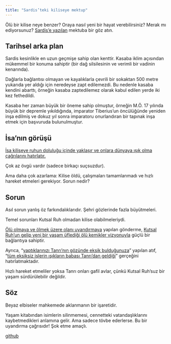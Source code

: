 ```yaml
---
title: "Sardis’teki kiliseye mektup"
---
```



Ölü bir kilise neye benzer? Oraya nasıl yeni bir hayat verebilirsiniz? Merak mı ediyorsunuz? [Sardis’e yazılan](https://www.bibleserver.com/TR/Vahiy3%3A1-6) mektuba bir göz atın.


## Tarihsel arka plan

<a name="38d4"></a>
Sardis kesinlikle en uzun geçmişe sahip olan kenttir. Kasaba iklim açısından mükemmel bir konuma sahiptir (bir dağ silsilesinin ve verimli bir vadinin kenarında).

Dağlarla bağlantısı olmayan ve kayalıklarla çevrili bir sokaktan 500 metre yukarıda yer aldığı için neredeyse zapt edilemezdi. Bu nedenle kasaba kendini abarttı, örneğin kasaba zaptedilemez olarak kabul edilen yerde iki kez fethedildi.

Kasaba her zaman büyük bir öneme sahip olmuştur, örneğin M.Ö. 17 yılında büyük bir depremle yıkıldığında, imparator Tiberius’un öncülüğünde yeniden inşa edilmiş ve dokuz yıl sonra imparatoru onurlandıran bir tapınak inşa etmek için başvuruda bulunulmuştur.


## İsa’nın görüşü

<a name="4754"></a>
[İsa kiliseye ruhun doluluğu içinde yaklaşır ve onlara dünyaya ışık olma çağrılarını hatırlatır.](https://www.bibleserver.com/TR/Vahiy3%3A1)

Çok az övgü vardır (sadece birkaçı suçsuzdur).

Ama daha çok azarlama: Kilise öldü, çalışmaları tamamlanmadı ve hızlı hareket etmeleri gerekiyor. Sorun nedir?


## Sorun

<a name="6a43"></a>
Asıl sorun yanlış öz farkındalıklarıdır. Şehri gözlerinde fazla büyütmeleri.

Temel sorunları Kutsal Ruh olmadan kilise olabilmeleriydi.

[Ölü olmaya ve ölmek üzere olanı uyandırmaya](https://www.bibleserver.com/TR/Vahiy3%3A1-2) yapılan gönderme, [Kutsal Ruh’un gelip yeni bir yaşam üflediği ölü kemikler vizyonuyla](https://www.bibleserver.com/TR/Hezekiel37) güçlü bir bağlantıya sahiptir.

Ayrıca, “[yaptıklarınızı Tanrı’nın gözünde eksik bulduğunuza](https://www.bibleserver.com/TR/Vahiy3%3A2)” yapılan atıf, “[tüm eksiksiz işlerin ışıkların babası Tanrı’dan geldiği](https://www.bibleserver.com/TR/Yakup1%3A17)” gerçeğini hatırlatmaktadır.

Hızlı hareket etmeliler yoksa Tanrı onları gafil avlar, çünkü Kutsal Ruh’suz bir yaşam sürdürülebilir değildir.


## Söz

<a name="9a20"></a>
Beyaz elbiseler mahkemede aklanmanın bir işaretidir.

Yaşam kitabından isimlerin silinmemesi, cennetteki vatandaşlıklarını kaybetmedikleri anlamına gelir. Ama sadece tövbe ederlerse. Bu bir uyandırma çağrısıdır! Şok etme amaçlı.






[github](https://github.com/revelation-today/revelation-today/blob/main/exampleSite/content/docs/content/letters/expl/the-letter-to-the-church-in-sardis.tr.md)
